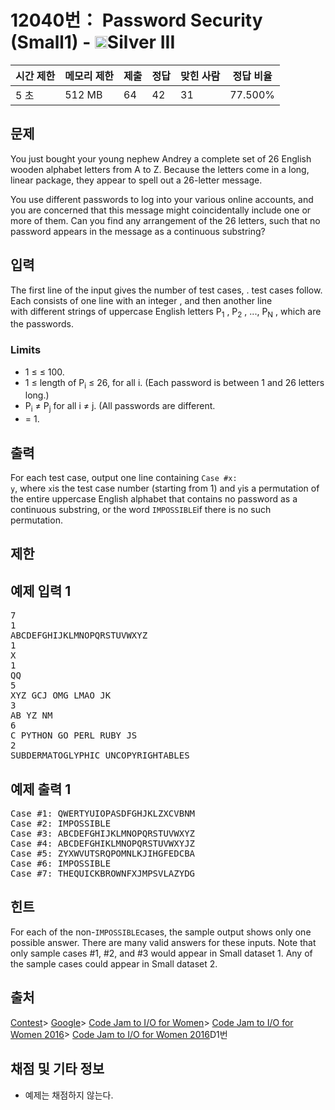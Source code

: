 # 12040번： Password Security (Small1) - <img src="https://static.solved.ac/tier_small/8.svg" style="height:20px" />Silver III


| 시간 제한 | 메모리 제한 | 제출 | 정답 | 맞힌 사람 | 정답 비율 |
| --- | --- | --- | --- | --- | --- |
| 5 초 | 512 MB | 64 | 42 | 31 | 77.500% |


## 문제


You just bought your young nephew Andrey a complete set of 26 English wooden alphabet letters from A to Z. Because the letters come in a long, linear package, they appear to spell out a 26-letter message.

You use different passwords to log into your various online accounts, and you are concerned that this message might coincidentally include one or more of them. Can you find any arrangement of the 26 letters, such that no password appears in the message as a continuous substring?



## 입력


The first line of the input gives the number of test cases, . test cases follow. Each consists of one line with an integer , and then another line with different strings of uppercase English letters P<sub>1</sub>
, P<sub>2</sub>
, ..., P<sub>N</sub>
, which are the passwords.
### Limits

- 1 ≤ ≤ 100.
- 1 ≤ length of P<sub>i</sub>
≤ 26, for all i. (Each password is between 1 and 26 letters long.)
- P<sub>i</sub>
≠ P<sub>j</sub>
for all i ≠ j. (All passwords are different.
- = 1.




## 출력


For each test case, output one line containing <code>Case #x: y</code>, where <code>x</code>is the test case number (starting from 1) and <code>y</code>is a permutation of the entire uppercase English alphabet that contains no password as a continuous substring, or the word <code>IMPOSSIBLE</code>if there is no such permutation.



## 제한




## 예제 입력 1


<pre>7
1
ABCDEFGHIJKLMNOPQRSTUVWXYZ
1
X
1
QQ
5
XYZ GCJ OMG LMAO JK
3
AB YZ NM
6
C PYTHON GO PERL RUBY JS
2
SUBDERMATOGLYPHIC UNCOPYRIGHTABLES
</pre>


## 예제 출력 1


<pre>Case #1: QWERTYUIOPASDFGHJKLZXCVBNM
Case #2: IMPOSSIBLE
Case #3: ABCDEFGHIJKLMNOPQRSTUVWXYZ
Case #4: ABCDEFGHIKLMNOPQRSTUVWXYJZ
Case #5: ZYXWVUTSRQPOMNLKJIHGFEDCBA
Case #6: IMPOSSIBLE
Case #7: THEQUICKBROWNFXJMPSVLAZYDG
</pre>




## 힌트


For each of the non-<code>IMPOSSIBLE</code>cases, the sample output shows only one possible answer. There are many valid answers for these inputs.
Note that only sample cases #1, #2, and #3 would appear in Small dataset 1. Any of the sample cases could appear in Small dataset 2.





## 출처


[Contest](/category/45)> [Google](/category/621)> [Code Jam to I/O for Women](/category/622)> [Code Jam to I/O for Women 2016](/category/371)> [Code Jam to I/O for Women 2016](/category/detail/1615)D1번


## 채점 및 기타 정보


- 예제는 채점하지 않는다.





